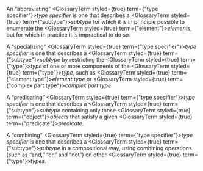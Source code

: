  



An “abbreviating” <GlossaryTerm styled={true} term={"type specifier"}><i>type specifier</i></GlossaryTerm> is one that describes a <GlossaryTerm styled={true} term={"subtype"}><i>subtype</i></GlossaryTerm> for which it is in principle possible to enumerate the <GlossaryTerm styled={true} term={"element"}><i>elements</i></GlossaryTerm>, but for which in practice it is impractical to do so. 



A “specializing” <GlossaryTerm styled={true} term={"type specifier"}><i>type specifier</i></GlossaryTerm> is one that describes a <GlossaryTerm styled={true} term={"subtype"}><i>subtype</i></GlossaryTerm> by restricting the <GlossaryTerm styled={true} term={"type"}><i>type</i></GlossaryTerm> of one or more components of the <GlossaryTerm styled={true} term={"type"}><i>type</i></GlossaryTerm>, such as <GlossaryTerm styled={true} term={"element type"}><i>element type</i></GlossaryTerm> or <GlossaryTerm styled={true} term={"complex part type"}><i>complex part type</i></GlossaryTerm>. 



A “predicating” <GlossaryTerm styled={true} term={"type specifier"}><i>type specifier</i></GlossaryTerm> is one that describes a <GlossaryTerm styled={true} term={"subtype"}><i>subtype</i></GlossaryTerm> containing only those <GlossaryTerm styled={true} term={"object"}><i>objects</i></GlossaryTerm> that satisfy a given <GlossaryTerm styled={true} term={"predicate"}><i>predicate</i></GlossaryTerm>. 



A “combining” <GlossaryTerm styled={true} term={"type specifier"}><i>type specifier</i></GlossaryTerm> is one that describes a <GlossaryTerm styled={true} term={"subtype"}><i>subtype</i></GlossaryTerm> in a compositional way, using combining operations (such as “and,” “or,” and “not”) on other <GlossaryTerm styled={true} term={"type"}><i>types</i></GlossaryTerm>. 












